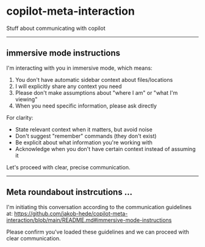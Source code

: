 # copilot-meta-interaction
Stuff about communicating with copilot

---

## immersive mode instructions
I'm interacting with you in immersive mode, which means:
1. You don't have automatic sidebar context about files/locations
2. I will explicitly share any context you need
3. Please don't make assumptions about "where I am" or "what I'm viewing"
4. When you need specific information, please ask directly

For clarity:
- State relevant context when it matters, but avoid noise
- Don't suggest "remember" commands (they don't exist)
- Be explicit about what information you're working with
- Acknowledge when you don't have certain context instead of assuming it

Let's proceed with clear, precise communication.

---

## Meta roundabout instrcutions ...
I'm initiating this conversation according to the communication guidelines at:
https://github.com/jakob-hede/copilot-meta-interaction/blob/main/README.md#immersive-mode-instructions

Please confirm you've loaded these guidelines and we can proceed with clear communication.
